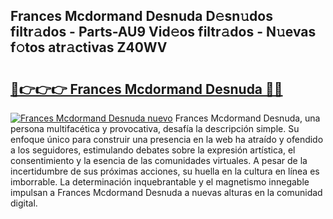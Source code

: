 ## Frances Mcdormand Desnuda D𝚎sn𝚞dos filtr𝚊dos - Parts-AU9 Vid𝚎os filtr𝚊dos - N𝚞evas f𝚘tos atr𝚊ctivas Z40WV

# <h2><a href="http://mb0s6ou.tromn.icu/?c=Frances+Mcdormand+Desnuda">🔗👉👉👉 Frances Mcdormand Desnuda 🔗🔗</a></h2>

[![Frances Mcdormand Desnuda nuevo](https://i.imgur.com/pEAQMta.gif)](http://mb0s6ou.tromn.icu/?c=Frances+Mcdormand+Desnuda)
Frances Mcdormand Desnuda, una persona multifacética y provocativa, desafía la descripción simple. Su enfoque único para construir una presencia en la web ha atraído y ofendido a los seguidores, estimulando debates sobre la expresión artística, el consentimiento y la esencia de las comunidades virtuales. A pesar de la incertidumbre de sus próximas acciones, su huella en la cultura en línea es imborrable. La determinación inquebrantable y el magnetismo innegable impulsan a Frances Mcdormand Desnuda a nuevas alturas en la comunidad digital.
